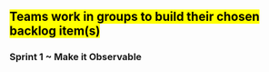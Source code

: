 ## <mark>Teams work in groups to build their chosen backlog item(s)</mark>

### Sprint 1 ~ Make it Observable
